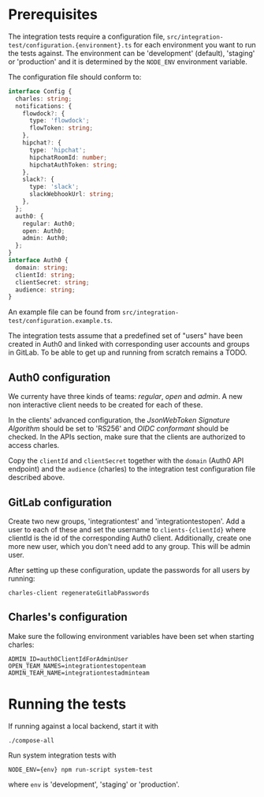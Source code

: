 # Prerequisites

The integration tests require a configuration file, `src/integration-test/configuration.{environment}.ts` for each environment
you want to run the tests against. The
environment can be 'development' (default), 'staging' or 'production' and it is determined by the `NODE_ENV` environment variable.

The configuration file should conform to:
```typescript
interface Config {
  charles: string;
  notifications: {
    flowdock?: {
      type: 'flowdock';
      flowToken: string;
    },
    hipchat?: {
      type: 'hipchat';
      hipchatRoomId: number;
      hipchatAuthToken: string;
    },
    slack?: {
      type: 'slack';
      slackWebhookUrl: string;
    },
  };
  auth0: {
    regular: Auth0;
    open: Auth0;
    admin: Auth0;
  };
}
interface Auth0 {
  domain: string;
  clientId: string;
  clientSecret: string;
  audience: string;
}
```

An example file can be found from `src/integration-test/configuration.example.ts`.

The integration tests assume that a predefined set of "users" have been created in Auth0 and linked with
corresponding user accounts and groups in GitLab.  To be able to get up and running from scratch remains a TODO.

## Auth0 configuration

We currenty have three kinds of teams: *regular*, *open* and *admin*.
A new non interactive client needs to be created for each of these.

In the clients' advanced configuration, the *JsonWebToken Signature Algorithm*
should be set to 'RS256' and *OIDC conformant* should be checked. In the APIs
section, make sure that the clients are authorized to access charles.

Copy the `clientId` and `clientSecret` together with the `domain` (Auth0 API endpoint) and the `audience` (charles)
to the integration test configuration file described above.

## GitLab configuration

Create two new groups, 'integrationtest' and 'integrationtestopen'.
Add a user to each of these and set the username to `clients-{clientId}` where clientId
is the id of the corresponding Auth0 client. Additionally, create one more new user, which
you don't need add to any group. This will be admin user.

After setting up these configuration, update the passwords for all users
by running:

```shell
charles-client regenerateGitlabPasswords
```

## Charles's configuration

Make sure the following environment variables have been set when starting charles:

```shell
ADMIN_ID=auth0ClientIdForAdminUser
OPEN_TEAM_NAMES=integrationtestopenteam
ADMIN_TEAM_NAME=integrationtestadminteam
```

# Running the tests

If running against a local backend, start it with
```shell
./compose-all
```

Run system integration tests with
```shell
NODE_ENV={env} npm run-script system-test
```
where `env` is 'development', 'staging' or 'production'.
